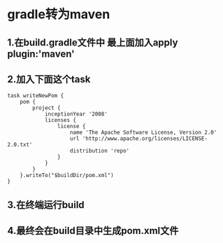 # gradle转为maven
## 1.在build.gradle文件中 最上面加入apply plugin:'maven'
## 2.加入下面这个task
```
task writeNewPom {
    pom {
        project {
            inceptionYear '2008'
            licenses {
                license {
                    name 'The Apache Software License, Version 2.0'
                    url 'http://www.apache.org/licenses/LICENSE-2.0.txt'
                    distribution 'repo'
                }
            }
        }
    }.writeTo("$buildDir/pom.xml")
}
```
## 3.在终端运行build
## 4.最终会在build目录中生成pom.xml文件
